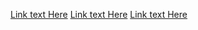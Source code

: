 [Link text Here](https://link-url-here.org)
[Link text Here](https://link-url-here.org)
[Link text Here](https://link-url-here.org)
